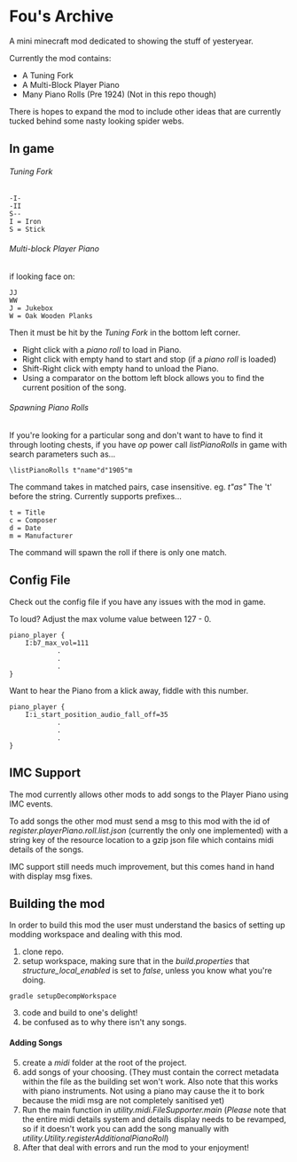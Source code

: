 # Fou's Archive
A mini minecraft mod dedicated to showing the stuff of yesteryear.

Currently the mod contains:

- A Tuning Fork
- A Multi-Block Player Piano
- Many Piano Rolls (Pre 1924) (Not in this repo though)

There is hopes to expand the mod to include other ideas that are 
currently tucked behind some nasty looking spider webs.
## In game
###### Tuning Fork
```
-I-
-II
S--
I = Iron
S = Stick
```

###### Multi-block Player Piano
if looking face on:
```
JJ
WW
J = Jukebox
W = Oak Wooden Planks
```
Then it must be hit by the _Tuning Fork_ in the bottom left corner.

- Right click with a _piano roll_ to load in Piano.
- Right click with empty hand to start and stop (if a _piano roll_ is 
loaded)
- Shift-Right click with empty hand to unload the Piano.
- Using a comparator on the bottom left block allows you to find the 
current position of the song.

###### Spawning Piano Rolls
If you're looking for a particular song and don't want to have to find
it through looting chests, if you have *op* power call _listPianoRolls_
in game with search parameters such as...
```
\listPianoRolls t"name"d"1905"m
```
The command takes in matched pairs, case insensitive. eg. _t"as"_ The 
't' before the string. Currently supports prefixes...
```
t = Title
c = Composer
d = Date
m = Manufacturer
```
The command will spawn the roll if there is only one match.

## Config File
Check out the config file if you have any issues with the mod in game.

To loud?
Adjust the max volume value between 127 - 0.
```
piano_player {
    I:b7_max_vol=111
            .
            .
            .
}
```

Want to hear the Piano from a klick away, fiddle with this number.
```
piano_player {
    I:i_start_position_audio_fall_off=35
            .
            .
            .
}
```

## IMC Support
The mod currently allows other mods to add songs to the Player Piano 
using IMC events.

To add songs the other mod must send a msg to this mod with the id of 
_register.playerPiano.roll.list.json_ (currently the only one 
implemented) with a string key of the resource location to a gzip json 
file which contains midi details of the songs.

IMC support still needs much improvement, but this comes hand in hand 
with display msg fixes.

## Building the mod
In order to build this mod the user must understand the basics of 
setting up modding workspace and dealing with this mod. 

1. clone repo.
2. setup workspace, making sure that in the _build.properties_ that
_structure_local_enabled_ is set to _false_, unless you know what you're
doing.
```
gradle setupDecompWorkspace
```
3. code and build to one's delight!
4. be confused as to why there isn't any songs.
#### Adding Songs
5. create a _midi_ folder at the root of the project.
6. add songs of your choosing. (They must contain the correct metadata
within the file as the building set won't work. Also note that this 
works with piano instruments. Not using a piano may cause the it to
bork because the midi msg are not completely sanitised yet)
7. Run the main function in _utility.midi.FileSupporter.main_
(_Please_ note that the entire midi details system and details display
 needs to be revamped, so if it doesn't work you can add the song 
 manually with _utility.Utility.registerAdditionalPianoRoll_)
8. After that deal with errors and run the mod to your enjoyment!
